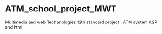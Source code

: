 # ATM_school_project_MWT
Multimedia and web Techanologies 12th standard project : ATM system ASP and html
